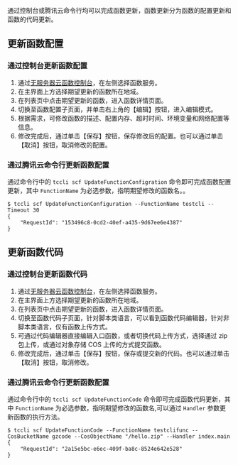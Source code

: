 通过控制台或腾讯云命令行均可以完成函数更新，函数更新分为函数的配置更新和函数的代码更新。

## 更新函数配置

### 通过控制台更新函数配置

1. 通过[无服务器云函数控制台](https://console.cloud.tencent.com/scf)，在左侧选择函数服务。
2. 在主界面上方选择期望更新的函数所在地域。
3. 在列表页中点击期望更新的函数，进入函数详情页面。
4. 切换至函数配置子页面，并单击右上角的【编辑】按钮，进入编辑模式。
5. 根据需求，可修改函数的描述、配置内存、超时时间、环境变量和网络配置等信息。
6. 修改完成后，通过单击【保存】按钮，保存修改后的配置。也可以通过单击【取消】按钮，取消修改的配置。

### 通过腾讯云命令行更新函数配置

通过命令行中的 `tccli scf UpdateFunctionConfigration` 命令即可完成函数配置更新，其中 `FunctionName` 为必选参数，指明期望修改的函数名。。

```
$ tccli scf UpdateFunctionConfiguration --FunctionName testcli --Timeout 30
{
    "RequestId": "153496c8-0cd2-40ef-a435-9d67ee6e4387"
}
```

## 更新函数代码

### 通过控制台更新函数代码

1. 通过[无服务器云函数控制台](https://console.cloud.tencent.com/scf)，在左侧选择函数服务。
2. 在主界面上方选择期望更新的函数所在地域。
3. 在列表页中点击期望更新的函数，进入函数详情页面。
4. 切换至函数代码子页面，针对脚本类语言，可以看到函数代码编辑器，针对非脚本类语言，仅有函数上传方式。
5. 可通过代码编辑器直接编辑入口函数，或者切换代码上传方式，选择通过 zip 包上传，或通过对象存储 COS 上传的方式提交函数。
6. 修改完成后，通过单击【保存】按钮，保存或提交新的代码。也可以通过单击【取消】按钮，取消修改。

### 通过腾讯云命令行更新函数配置

通过命令行中的 `tccli scf UpdateFunctionCode` 命令即可完成函数代码更新，其中 `FunctionName` 为必选参数，指明期望修改的函数名,可以通过 `Handler` 参数更新函数的执行方法。

```
$ tccli scf UpdateFunctionCode --FunctionName testclifunc --CosBucketName gzcode --CosObjectName "/hello.zip" --Handler index.main
{
    "RequestId": "2a15e5bc-e6ec-409f-ba8c-8524e642e528"
}


```
